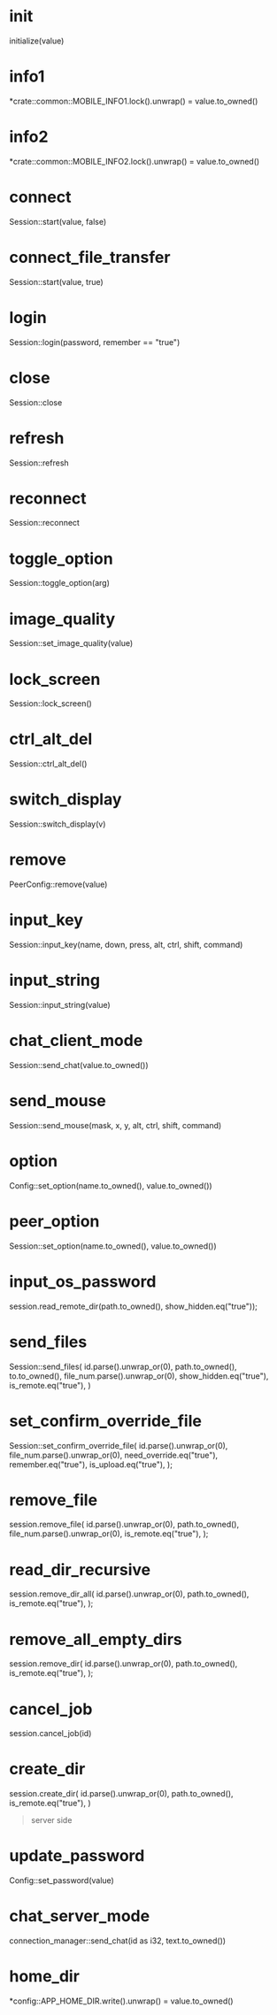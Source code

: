 # init
initialize(value)

# info1
*crate::common::MOBILE_INFO1.lock().unwrap() = value.to_owned()
# info2
*crate::common::MOBILE_INFO2.lock().unwrap() = value.to_owned()
# connect
Session::start(value, false)
# connect_file_transfer
Session::start(value, true)
# login
Session::login(password, remember == "true")
# close
Session::close
# refresh
Session::refresh
# reconnect
Session::reconnect
# toggle_option
Session::toggle_option(arg)
# image_quality
Session::set_image_quality(value)
# lock_screen
Session::lock_screen()
# ctrl_alt_del
Session::ctrl_alt_del()
# switch_display
Session::switch_display(v)
# remove
PeerConfig::remove(value)
# input_key
Session::input_key(name, down, press, alt, ctrl, shift, command)
# input_string
Session::input_string(value)
# chat_client_mode
Session::send_chat(value.to_owned())
# send_mouse
Session::send_mouse(mask, x, y, alt, ctrl, shift, command)
# option
Config::set_option(name.to_owned(), value.to_owned())
# peer_option
Session::set_option(name.to_owned(), value.to_owned())
# input_os_password
session.read_remote_dir(path.to_owned(), show_hidden.eq("true"));
# send_files
Session::send_files(
    id.parse().unwrap_or(0),
    path.to_owned(),
    to.to_owned(),
    file_num.parse().unwrap_or(0),
    show_hidden.eq("true"),
    is_remote.eq("true"),
)
# set_confirm_override_file
Session::set_confirm_override_file(
    id.parse().unwrap_or(0),
    file_num.parse().unwrap_or(0),
    need_override.eq("true"),
    remember.eq("true"),
    is_upload.eq("true"),
);
# remove_file
session.remove_file(
    id.parse().unwrap_or(0),
    path.to_owned(),
    file_num.parse().unwrap_or(0),
    is_remote.eq("true"),
);
# read_dir_recursive
session.remove_dir_all(
    id.parse().unwrap_or(0),
    path.to_owned(),
    is_remote.eq("true"),
);
# remove_all_empty_dirs
session.remove_dir(
    id.parse().unwrap_or(0),
    path.to_owned(),
    is_remote.eq("true"),
);
# cancel_job
session.cancel_job(id)
# create_dir
session.create_dir(
    id.parse().unwrap_or(0),
    path.to_owned(),
    is_remote.eq("true"),
)
> server side
# update_password
Config::set_password(value)
# chat_server_mode
connection_manager::send_chat(id as i32, text.to_owned())
# home_dir
*config::APP_HOME_DIR.write().unwrap() = value.to_owned()
#